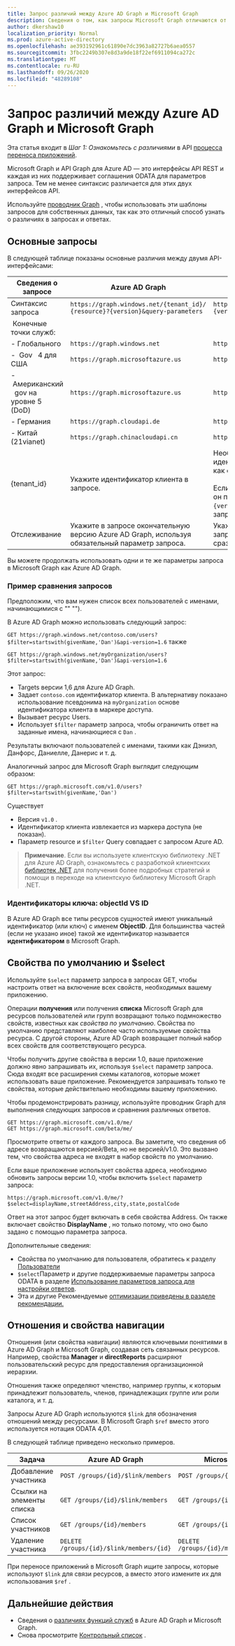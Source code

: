 ```yaml
---
title: Запрос различий между Azure AD Graph и Microsoft Graph
description: Сведения о том, как запросы Microsoft Graph отличаются от запросов Azure AD, которые помогают перенести приложения в более новую службу..
author: dkershaw10
localization_priority: Normal
ms.prod: azure-active-directory
ms.openlocfilehash: ae393192961c61890e7dc3963a82727b6aea0557
ms.sourcegitcommit: 3fbc2249b307e8d3a9de18f22ef6911094ca272c
ms.translationtype: MT
ms.contentlocale: ru-RU
ms.lasthandoff: 09/26/2020
ms.locfileid: "48289108"
---
```

# <a name="request-differences-between-azure-ad-graph-and-microsoft-graph"></a>Запрос различий между Azure AD Graph и Microsoft Graph

Эта статья входит в *Шаг 1: Ознакомьтесь с различиями* в API [процесса переноса приложений](migrate-azure-ad-graph-planning-checklist.md).

Microsoft Graph и API Graph для Azure AD — это интерфейсы API REST и каждая из них поддерживает соглашения ODATA для параметров запроса. Тем не менее синтаксис различается для этих двух интерфейсов API.

Используйте [проводник Graph](https://aka.ms/ge) , чтобы использовать эти шаблоны запросов для собственных данных, так как это отличный способ узнать о различиях в запросах и ответах.

## <a name="basic-requests"></a>Основные запросы

В следующей таблице показаны основные различия между двумя API-интерфейсами:

|Сведения о запросе| Azure AD Graph | Microsoft Graph |
|---|---|---|
|Синтаксис запроса| `https://graph.windows.net/{tenant_id}/` <br> `{resource}?{version}&query-parameters` | `https://graph.microsoft.com/`<br>`{version}/{resource}?query-parameters`|
|&nbsp;Конечные точки служб:||
|-&nbsp;Глобального|`https://graph.windows.net`|`https://graph.microsoft.com`|
|-&nbsp;&nbsp;Gov &nbsp; 4 для США|`https://graph.microsoftazure.us`|`https://graph.microsoft.us`|
|-&nbsp;Американский &nbsp; gov на &nbsp; уровне 5 &nbsp; (DoD)|`https://graph.microsoftazure.us`|`https://dod-graph.microsoft.us`|
|-&nbsp;Германия|`https://graph.cloudapi.de`|`https://graph.microsoft.de`|
|-&nbsp;Китай &nbsp; (21vianet)| `https://graph.chinacloudapi.cn`|`https://microsoftgraph.chinacloudapi.cn`|
|{tenant_id}|Укажите идентификатор клиента в запросе.|Необязательно указывать идентификатор клиента в запросе, так как он выводится из маркера доступа.<br><br>Если указать идентификатор клиента, он поместится между параметром `{version}` и `{resource}` в URL-адресе запроса.|
|Отслеживание|Укажите в запросе окончательную версию Azure AD Graph, используя обязательный параметр запроса.|Укажите версию Microsoft Graph в запросе в качестве части URL-пути сразу после конечной точки службы.|

Вы можете продолжать использовать одни и те же параметры запроса в Microsoft Graph как Azure AD Graph.

### <a name="example-request-comparison"></a>Пример сравнения запросов

Предположим, что вам нужен список всех пользователей с именами, начинающимися с "" "").

В Azure AD Graph можно использовать следующий запрос:

`GET https://graph.windows.net/contoso.com/users?$filter=startswith(givenName,'Dan')&api-version=1.6` также

`GET https://graph.windows.net/myOrganization/users?$filter=startswith(givenName,'Dan')&api-version=1.6`


Этот запрос:

- Targets версии 1,6 для Azure AD Graph.
- Задает `contoso.com` идентификатор клиента. В альтернативу показано использование псевдонима на `myOrganization` основе идентификатора клиента в маркере доступа.
- Вызывает ресурс Users.
- Использует `$filter` параметр запроса, чтобы ограничить ответ на заданные имена, начинающиеся с `Dan` .

Результаты включают пользователей с именами, такими как Дэниэл, Данфорс, Даниелле, Данерис и т. д.

Аналогичный запрос для Microsoft Graph выглядит следующим образом:

`GET https://graph.microsoft.com/v1.0/users?$filter=startswith(givenName,'Dan')`

Существует

- Версия `v1.0` .
- Идентификатор клиента извлекается из маркера доступа (не показан).
- Параметр resource и `$filter` Query совпадает с запросом Azure AD.

> **Примечание**. Если вы используете клиентскую библиотеку .NET для Azure AD Graph, ознакомьтесь с разработкой клиентских [библиотек .NET](migrate-azure-ad-graph-client-libraries.md) для получения более подробных стратегий и помощи в переходе на клиентскую библиотеку Microsoft Graph .NET.

### <a name="key-identifiers-objectid-vs-id"></a>Идентификаторы ключа: objectId VS ID

В Azure AD Graph все типы ресурсов сущностей имеют уникальный идентификатор (или ключ) с именем **ObjectID**.  Для большинства частей (если не указано иное) такой же идентификатор называется **идентификатором** в Microsoft Graph.

## <a name="default-properties-and-select"></a>Свойства по умолчанию и $select

Используйте `$select` параметр запроса в запросах GET, чтобы настроить ответ на включение всех свойств, необходимых вашему приложению.

Операции **получения** или получения **списка** Microsoft Graph для ресурсов пользователей или групп возвращают только подмножество свойств, известных как _свойства по умолчанию_. Свойства по умолчанию представляют наиболее часто используемые свойства ресурса. С другой стороны, Azure AD Graph возвращает полный набор всех свойств для соответствующего ресурса.

Чтобы получить другие свойства в версии 1.0, ваше приложение должно явно запрашивать их, используя `$select` параметр запроса. Сюда входят все расширения схемы каталогов, которые может использовать ваше приложение. Рекомендуется запрашивать только те свойства, которые действительно необходимы вашему приложению.

Чтобы продемонстрировать разницу, используйте проводник Graph для выполнения следующих запросов и сравнения различных ответов.

```http
GET https://graph.microsoft.com/v1.0/me/
GET https://graph.microsoft.com/beta/me/
```

Просмотрите ответы от каждого запроса. Вы заметите, что сведения об адресе возвращаются версией/Beta, но не версией/v1.0.  Это вызвано тем, что свойства адреса не входят в набор свойств по умолчанию.

Если ваше приложение использует свойства адреса, необходимо обновить запросы версии 1.0, чтобы включить `$select` параметр запроса:

```http
https://graph.microsoft.com/v1.0/me/?$select=displayName,streetAddress,city,state,postalCode
```

Ответ на этот запрос будет включать в себя свойства Address.  Он также включает свойство **DisplayName** , но только потому, что оно было задано с помощью параметра запроса.

Дополнительные сведения:

- Свойства по умолчанию для пользователя, обратитесь к разделу [Пользователи](/graph/api/resources/users?view=graph-rest-1.0)
- `$select`Параметр и другие поддерживаемые параметры запроса ODATA в разделе [Использование параметров запроса для настройки ответов](./query-parameters.md).
- Эта и другие Рекомендуемые [оптимизации приведены в разделе рекомендации.](./best-practices-concept.md)

## <a name="relationships-and-navigation-properties"></a>Отношения и свойства навигации

Отношения (или свойства навигации) являются ключевыми понятиями в Azure AD Graph и Microsoft Graph, создавая сеть связанных ресурсов. Например, свойства **Manager** и **directReports** расширяют пользовательский ресурс для предоставления организационной иерархии.

Отношения также определяют членство, например группы, к которым принадлежит пользователь, членов, принадлежащих группе или роли каталога, и т. д.

Запросы Azure AD Graph используются `$link` для обозначения отношений между ресурсами.  В Microsoft Graph `$ref` вместо этого используется нотация ODATA 4,01.

В следующей таблице приведено несколько примеров.

| Задача | Azure AD Graph | Microsoft Graph |
|------|----------------|-----------------|
| Добавление участника        | ```POST /groups/{id}/$link/members```        | ```POST /groups/{id}/members/$ref```        |
| Ссылки на элементы списка | ```GET /groups/{id}/$link/members```         | ```GET /groups/{id}/members/$ref```         |
| Список участников      | ```GET /groups/{id}/members```                | ```GET /groups/{id}/members```               |
| Удаление участника     | ```DELETE /groups/{id}/$link/members/{id}``` | ```DELETE /groups/{id}/members/{id}/$ref``` |

При переносе приложений в Microsoft Graph ищите запросы, которые используют `$link` для связи ресурсов, а вместо этого измените их для использования `$ref` .

## <a name="next-steps"></a>Дальнейшие действия

- Сведения о [различиях функций служб](migrate-azure-ad-graph-feature-differences.md) в Azure AD Graph и Microsoft Graph.
- Снова просмотрите [Контрольный список](migrate-azure-ad-graph-planning-checklist.md) .